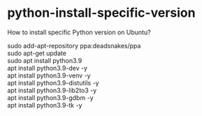 # python-install-specific-version

How to install specific Python version on Ubuntu?

sudo add-apt-repository ppa:deadsnakes/ppa</br>
sudo apt-get update</br>
sudo apt install python3.9</br>
apt install python3.9-dev -y</br>
apt install python3.9-venv -y</br>
apt install python3.9-distutils -y</br>
apt install python3.9-lib2to3 -y</br>
apt install python3.9-gdbm -y</br>
apt install python3.9-tk -y</br>
